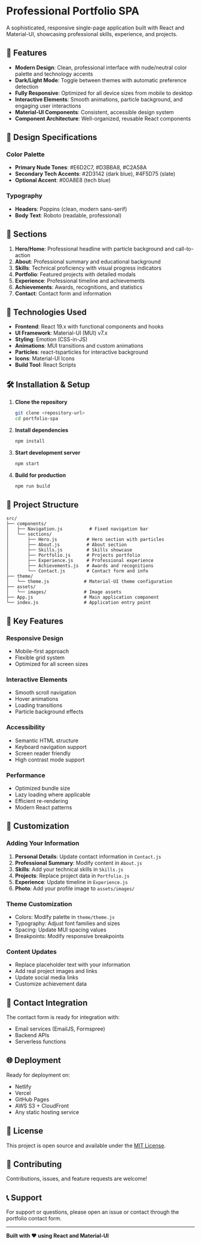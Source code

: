 # Professional Portfolio SPA

A sophisticated, responsive single-page application built with React and Material-UI, showcasing professional skills, experience, and projects.

## 🌟 Features

- **Modern Design**: Clean, professional interface with nude/neutral color palette and technology accents
- **Dark/Light Mode**: Toggle between themes with automatic preference detection
- **Fully Responsive**: Optimized for all device sizes from mobile to desktop
- **Interactive Elements**: Smooth animations, particle background, and engaging user interactions
- **Material-UI Components**: Consistent, accessible design system
- **Component Architecture**: Well-organized, reusable React components

## 🎨 Design Specifications

### Color Palette
- **Primary Nude Tones**: #E6D2C7, #D3BBA8, #C2A58A
- **Secondary Tech Accents**: #2D3142 (dark blue), #4F5D75 (slate)
- **Optional Accent**: #00A8E8 (tech blue)

### Typography
- **Headers**: Poppins (clean, modern sans-serif)
- **Body Text**: Roboto (readable, professional)

## 📱 Sections

1. **Hero/Home**: Professional headline with particle background and call-to-action
2. **About**: Professional summary and educational background
3. **Skills**: Technical proficiency with visual progress indicators
4. **Portfolio**: Featured projects with detailed modals
5. **Experience**: Professional timeline and achievements
6. **Achievements**: Awards, recognitions, and statistics
7. **Contact**: Contact form and information

## 🚀 Technologies Used

- **Frontend**: React 19.x with functional components and hooks
- **UI Framework**: Material-UI (MUI) v7.x
- **Styling**: Emotion (CSS-in-JS)
- **Animations**: MUI transitions and custom animations
- **Particles**: react-tsparticles for interactive background
- **Icons**: Material-UI Icons
- **Build Tool**: React Scripts

## 🛠️ Installation & Setup

1. **Clone the repository**
   ```bash
   git clone <repository-url>
   cd portfolio-spa
   ```

2. **Install dependencies**
   ```bash
   npm install
   ```

3. **Start development server**
   ```bash
   npm start
   ```

4. **Build for production**
   ```bash
   npm run build
   ```

## 📁 Project Structure

```
src/
├── components/
│   ├── Navigation.js          # Fixed navigation bar
│   └── sections/
│       ├── Hero.js           # Hero section with particles
│       ├── About.js          # About section
│       ├── Skills.js         # Skills showcase
│       ├── Portfolio.js      # Projects portfolio
│       ├── Experience.js     # Professional experience
│       ├── Achievements.js   # Awards and recognitions
│       └── Contact.js        # Contact form and info
├── theme/
│   └── theme.js             # Material-UI theme configuration
├── assets/
│   └── images/              # Image assets
├── App.js                   # Main application component
└── index.js                 # Application entry point
```

## 🎯 Key Features

### Responsive Design
- Mobile-first approach
- Flexible grid system
- Optimized for all screen sizes

### Interactive Elements
- Smooth scroll navigation
- Hover animations
- Loading transitions
- Particle background effects

### Accessibility
- Semantic HTML structure
- Keyboard navigation support
- Screen reader friendly
- High contrast mode support

### Performance
- Optimized bundle size
- Lazy loading where applicable
- Efficient re-rendering
- Modern React patterns

## 🔧 Customization

### Adding Your Information
1. **Personal Details**: Update contact information in `Contact.js`
2. **Professional Summary**: Modify content in `About.js`
3. **Skills**: Add your technical skills in `Skills.js`
4. **Projects**: Replace project data in `Portfolio.js`
5. **Experience**: Update timeline in `Experience.js`
6. **Photo**: Add your profile image to `assets/images/`

### Theme Customization
- Colors: Modify palette in `theme/theme.js`
- Typography: Adjust font families and sizes
- Spacing: Update MUI spacing values
- Breakpoints: Modify responsive breakpoints

### Content Updates
- Replace placeholder text with your information
- Add real project images and links
- Update social media links
- Customize achievement data

## 📧 Contact Integration

The contact form is ready for integration with:
- Email services (EmailJS, Formspree)
- Backend APIs
- Serverless functions

## 🌐 Deployment

Ready for deployment on:
- Netlify
- Vercel
- GitHub Pages
- AWS S3 + CloudFront
- Any static hosting service

## 📝 License

This project is open source and available under the [MIT License](LICENSE).

## 🤝 Contributing

Contributions, issues, and feature requests are welcome!

## 📞 Support

For support or questions, please open an issue or contact through the portfolio contact form.

---

**Built with ❤️ using React and Material-UI**
